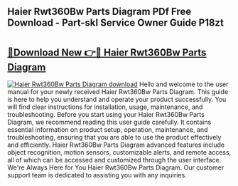 ## Haier Rwt360Bw Parts Diagram PDf Free Download - Part-skI Service Owner Guide P18zt

# <h2><a href="http://dfh8n7v.blite.top/?on=Haier+Rwt360Bw+Parts+Diagram">🔗Download New 👉🔴 Haier Rwt360Bw Parts Diagram</a></h2>

[![Haier Rwt360Bw Parts Diagram download](https://i.imgur.com/lujVjoI.png)](http://dfh8n7v.blite.top/?on=Haier+Rwt360Bw+Parts+Diagram)
Hello and welcome to the user manual for your newly received Haier Rwt360Bw Parts Diagram. This guide is here to help you understand and operate your product successfully. You will find clear instructions for installation, usage, maintenance, and troubleshooting. Before you start using your Haier Rwt360Bw Parts Diagram, we recommend reading this user guide carefully. It contains essential information on product setup, operation, maintenance, and troubleshooting, ensuring that you are able to use the product effectively and efficiently. Haier Rwt360Bw Parts Diagram advanced features include object recognition, motion sensors, customizable alerts, and remote access, all of which can be accessed and customized through the user interface. We're Always Here for You Haier Rwt360Bw Parts Diagram. Our customer support team is dedicated to assisting you with any inquiries.
